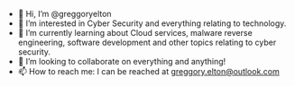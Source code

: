 - 👋 Hi, I’m @greggoryelton
- 👀 I’m interested in Cyber Security and everything relating to technology.
- 🌱 I’m currently learning about Cloud services, malware reverse engineering, software development and other topics relating to cyber security.
- 💞️ I’m looking to collaborate on everything and anything!
- 📫 How to reach me: I can be reached at greggory.elton@outlook.com

<!---
greggoryelton/greggoryelton is a ✨ special ✨ repository because its `README.md` (this file) appears on your GitHub profile.
You can click the Preview link to take a look at your changes.
--->
